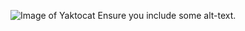 ![Image of Yaktocat](https://octodex.github.com/images/yaktocat.png)
Ensure you include some alt-text.
